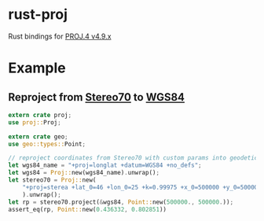 # rust-proj

Rust bindings for [PROJ.4 v4.9.x](https://github.com/OSGeo/proj.4)

# Example
## Reproject from [Stereo70](https://epsg.io/3844) to [WGS84](https://epsg.io/4326)
```rust
extern crate proj;
use proj::Proj;

extern crate geo;
use geo::types::Point;

// reproject coordinates from Stereo70 with custom params into geodetic coordinates (in radians)
let wgs84_name = "+proj=longlat +datum=WGS84 +no_defs";
let wgs84 = Proj::new(wgs84_name).unwrap();
let stereo70 = Proj::new(
    "+proj=sterea +lat_0=46 +lon_0=25 +k=0.99975 +x_0=500000 +y_0=500000 +ellps=krass +units=m +no_defs"
    ).unwrap();
let rp = stereo70.project(&wgs84, Point::new(500000., 500000.));
assert_eq(rp, Point::new(0.436332, 0.802851))
```
